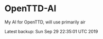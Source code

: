 # OpenTTD-AI
My AI for OpenTTD, will use primarily air

Latest backup: Sun Sep 29 22:35:01 UTC 2019
